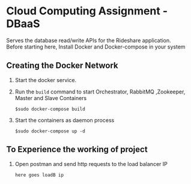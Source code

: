 # Cloud Computing Assignment - DBaaS
Serves the database read/write APIs for the Rideshare application.  
Before starting here, Install Docker and Docker-compose in your system

## Creating the Docker Network

1. Start the docker service.
2. Run the `build` command to start Orchestrator, RabbitMQ ,Zookeeper, Master and Slave Containers

    ```shell
    $sudo docker-compose build
    ```

3. Start the containers as daemon process

    ```shell
    $sudo docker-compose up -d
    ```
 
 ## To Experience the working of project
 
 1. Open postman and send http requests to the load balancer IP
   
    ```
    here goes loadB ip
    ```
